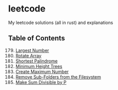 # leetcode
My leetcode solutions (all in rust) and explanations


## Table of Contents

179. [Largest Number](./179/README.md)
189. [Rotate Array](./189/README.md)
214. [Shortest Palindrome](./214/README.md)
310. [Minimum Height Trees](./310/README.md)
321. [Create Maximum Number](./321/README.md)
1233. [Remove Sub-Folders from the Filesystem](./1233/README.md)
1590. [Make Sum Divisible by P](./1590/README.md)
